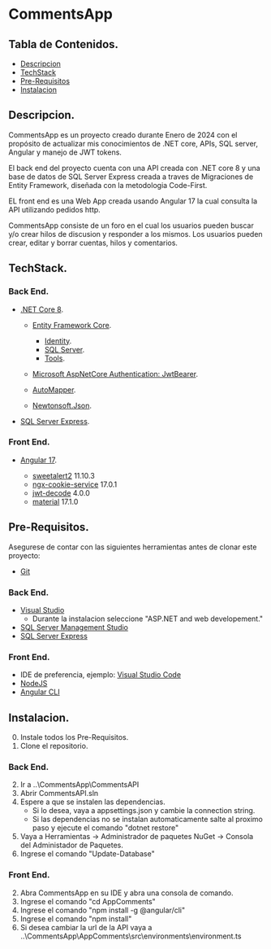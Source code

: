# CommentsApp

## Tabla de Contenidos.

- [Descripcion](#Descripcion)
- [TechStack](#TechStack)
- [Pre-Requisitos](#Pre-Requisitos)
- [Instalacion](#Instalacion)

## Descripcion.
CommentsApp es un proyecto creado durante Enero de 2024 con el propósito de actualizar mis conocimientos de .NET core, APIs, SQL server, Angular y manejo de JWT tokens. 

El back end del proyecto cuenta con una API creada con .NET core 8 y una base de datos de SQL Server Express creada a traves de Migraciones de Entity Framework, diseñada con la metodologia Code-First.

EL front end es una Web App creada usando Angular 17 la cual consulta la API utilizando pedidos http.

CommentsApp consiste de un foro en el cual los usuarios pueden buscar y/o crear hilos de discusion y responder a los mismos. Los usuarios pueden crear, editar y borrar cuentas, hilos y comentarios.

## TechStack.
### Back End.
- [.NET Core 8](https://learn.microsoft.com/es-es/dotnet/core/whats-new/dotnet-8/overview).

    - [Entity Framework Core](https://www.nuget.org/packages/Microsoft.EntityFrameworkCore/8.0.0).
        - [Identity](https://learn.microsoft.com/en-us/aspnet/core/security/authentication/identity).
        - [SQL Server](https://www.nuget.org/packages/Microsoft.EntityFrameworkCore.SqlServer/8.0.0).
        - [Tools](https://www.nuget.org/packages/Microsoft.EntityFrameworkCore.Tools/8.0.0).

    - [Microsoft AspNetCore Authentication: JwtBearer](https://www.nuget.org/packages/Microsoft.AspNetCore.Authentication.JwtBearer/8.0.0).
    - [AutoMapper](https://automapper.org/).
    - [Newtonsoft.Json](https://www.newtonsoft.com/json).

- [SQL Server Express](https://www.microsoft.com/es-ar/sql-server/sql-server-downloads).

### Front End.
- [Angular 17](https://angular.io/).
    
    - [sweetalert2](https://sweetalert2.github.io/) 11.10.3
    - [ngx-cookie-service](https://github.com/stevermeister/ngx-cookie-service#readme) 17.0.1
    - [jwt-decode](https://github.com/auth0/jwt-decode#readme) 4.0.0
    - [material](https://material.angular.io/) 17.1.0

## Pre-Requisitos.
Asegurese de contar con las siguientes herramientas antes de clonar este proyecto:

- [Git](https://git-scm.com/downloads)

### Back End.
- [Visual Studio](https://visualstudio.microsoft.com/es/downloads/)
    - Durante la instalacion seleccione "ASP.NET and web developement."
- [SQL Server Management Studio](https://learn.microsoft.com/en-us/sql/ssms/download-sql-server-management-studio-ssms)
- [SQL Server Express](https://www.microsoft.com/es-ar/sql-server/sql-server-downloads)

### Front End.
- IDE de preferencia, ejemplo: [Visual Studio Code](https://code.visualstudio.com/download)
- [NodeJS](https://nodejs.org/en/download/)
- [Angular CLI](https://angular.io/cli)

## Instalacion.
0. Instale todos los Pre-Requisitos.
1. Clone el repositorio.

### Back End.
2. Ir a ..\CommentsApp\CommentsAPI
3. Abrir CommentsAPI.sln
4. Espere a que se instalen las dependencias.
    - Si lo desea, vaya a appsettings.json y cambie la connection string.
    - Si las dependencias no se instalan automaticamente salte al proximo paso y ejecute el comando "dotnet restore"
5. Vaya a Herramientas -> Administrador de paquetes NuGet -> Consola del Administador de Paquetes.
6. Ingrese el comando "Update-Database"

### Front End.
2. Abra CommentsApp en su IDE y abra una consola de comando.
3. Ingrese el comando "cd AppComments"
4. Ingrese el comando "npm install -g @angular/cli"
5. Ingrese el comando "npm install"
6. Si desea cambiar la url de la API vaya a ..\CommentsApp\AppComments\src\environments\environment.ts